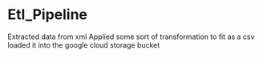 # Etl_Pipeline


Extracted data from xml
Applied some sort of transformation to fit as a csv
loaded it into the google cloud storage bucket

